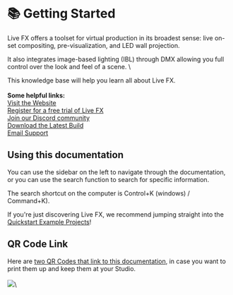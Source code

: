 # 📚 Getting Started

Live FX offers a toolset for virtual production in its broadest sense: live on-set compositing, pre-visualization, and LED wall projection.

It also integrates image-based lighting (IBL) through DMX allowing you full control over the look and feel of a scene. \


This knowledge base will help you learn all about Live FX.\
\
**Some helpful links:**\
[Visit the Website](https://www.assimilateinc.com/products/livefx/)\
[Register for a free trial of Live FX](https://register.assimilateinc.com/registration.aspx?p=9)\
[Join our Discord community](https://discord.com/invite/dgQepa6qjr)\
[Download the Latest Build](https://www.assimilateinc.com/download/)\
[Email Support](mailto:support@assimilateinc.com)

## Using this documentation

You can use the sidebar on the left to navigate through the documentation, or you can use the search function to search for specific information.&#x20;

The search shortcut on the computer is Control+K (windows) / Command+K).&#x20;

If you're just discovering Live FX, we recommend jumping straight into the [Quickstart Example Projects](<README (1).md>)!

## QR Code Link

Here are [two QR Codes that link to this documentation](https://www.dropbox.com/scl/fo/ki8otwkk4za5w71sr5jv8/h?rlkey=illcx4k2dm6czrh14gi81i8wv\&dl=0), in case you want to print them up and keep them at your Studio. \
\
![](.gitbook/assets/LiveFXDocumentation\_QR\_Black.png)\
